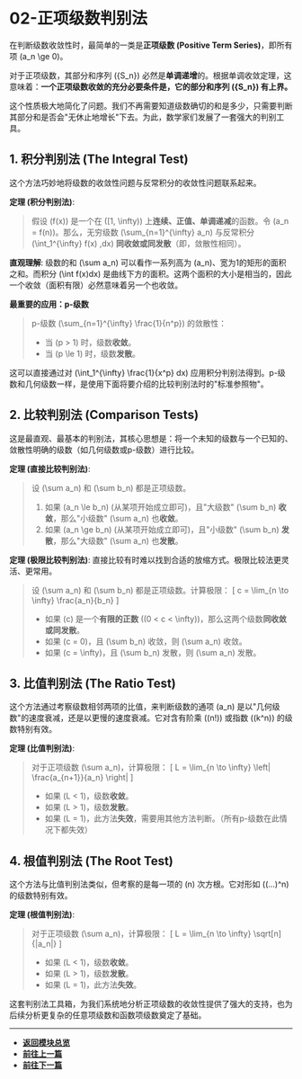 # 02-正项级数判别法

在判断级数收敛性时，最简单的一类是**正项级数 (Positive Term Series)**，即所有项 \(a_n \ge 0\)。

对于正项级数，其部分和序列 \(\{S_n\}\) 必然是**单调递增**的。根据单调收敛定理，这意味着：**一个正项级数收敛的充分必要条件是，它的部分和序列 \(\{S_n\}\) 有上界。**

这个性质极大地简化了问题。我们不再需要知道级数确切的和是多少，只需要判断其部分和是否会"无休止地增长"下去。为此，数学家们发展了一套强大的判别工具。

## 1. 积分判别法 (The Integral Test)

这个方法巧妙地将级数的收敛性问题与反常积分的收敛性问题联系起来。

**定理 (积分判别法)**:
> 假设 \(f(x)\) 是一个在 \([1, \infty)\) 上**连续、正值、单调递减**的函数。令 \(a_n = f(n)\)。那么，无穷级数 \(\sum_{n=1}^{\infty} a_n\) 与反常积分 \(\int_1^{\infty} f(x) \,dx\) **同收敛或同发散**（即，敛散性相同）。

**直观理解**:
级数的和 \(\sum a_n\) 可以看作一系列高为 \(a_n\)、宽为1的矩形的面积之和。而积分 \(\int f(x)dx\) 是曲线下方的面积。这两个面积的大小是相当的，因此一个收敛（面积有限）必然意味着另一个也收敛。

**最重要的应用：p-级数**
> p-级数 \(\sum_{n=1}^{\infty} \frac{1}{n^p}\) 的敛散性：
>
> - 当 \(p > 1\) 时，级数**收敛**。
> - 当 \(p \le 1\) 时，级数**发散**。

这可以直接通过对 \(\int_1^{\infty} \frac{1}{x^p} dx\) 应用积分判别法得到。p-级数和几何级数一样，是使用下面将要介绍的比较判别法时的"标准参照物"。

## 2. 比较判别法 (Comparison Tests)

这是最直观、最基本的判别法，其核心思想是：将一个未知的级数与一个已知的、敛散性明确的级数（如几何级数或p-级数）进行比较。

**定理 (直接比较判别法)**:
> 设 \(\sum a_n\) 和 \(\sum b_n\) 都是正项级数。
>
> 1. 如果 \(a_n \le b_n\) (从某项开始成立即可)，且"大级数" \(\sum b_n\) **收敛**，那么"小级数" \(\sum a_n\) 也**收敛**。
> 2. 如果 \(a_n \ge b_n\) (从某项开始成立即可)，且"小级数" \(\sum b_n\) **发散**，那么"大级数" \(\sum a_n\) 也**发散**。

**定理 (极限比较判别法)**:
直接比较有时难以找到合适的放缩方式。极限比较法更灵活、更常用。
> 设 \(\sum a_n\) 和 \(\sum b_n\) 都是正项级数。计算极限：
> \[ c = \lim_{n \to \infty} \frac{a_n}{b_n} \]
>
> - 如果 \(c\) 是一个**有限的正数** (\(0 < c < \infty\))，那么这两个级数**同收敛或同发散**。
> - 如果 \(c = 0\)，且 \(\sum b_n\) 收敛，则 \(\sum a_n\) 收敛。
> - 如果 \(c = \infty\)，且 \(\sum b_n\) 发散，则 \(\sum a_n\) 发散。

## 3. 比值判别法 (The Ratio Test)

这个方法通过考察级数相邻两项的比值，来判断级数的通项 \(a_n\) 是以"几何级数"的速度衰减，还是以更慢的速度衰减。它对含有阶乘 (\(n!\)) 或指数 (\(k^n\)) 的级数特别有效。

**定理 (比值判别法)**:
> 对于正项级数 \(\sum a_n\)，计算极限：
> \[ L = \lim_{n \to \infty} \left| \frac{a_{n+1}}{a_n} \right| \]
>
> - 如果 \(L < 1\)，级数**收敛**。
> - 如果 \(L > 1\)，级数**发散**。
> - 如果 \(L = 1\)，此方法**失效**，需要用其他方法判断。（所有p-级数在此情况下都失效）

## 4. 根值判别法 (The Root Test)

这个方法与比值判别法类似，但考察的是每一项的 \(n\) 次方根。它对形如 \((...)^n\) 的级数特别有效。

**定理 (根值判别法)**:
> 对于正项级数 \(\sum a_n\)，计算极限：
> \[ L = \lim_{n \to \infty} \sqrt[n]{|a_n|} \]
>
> - 如果 \(L < 1\)，级数**收敛**。
> - 如果 \(L > 1\)，级数**发散**。
> - 如果 \(L = 1\)，此方法**失效**。

这套判别法工具箱，为我们系统地分析正项级数的收敛性提供了强大的支持，也为后续分析更复杂的任意项级数和函数项级数奠定了基础。

---

- **[返回模块总览](./00-模块总览.md)**
- **[前往上一篇](./01-级数的收敛与发散.md)**
- **[前往下一篇](./03-任意项级数.md)**
